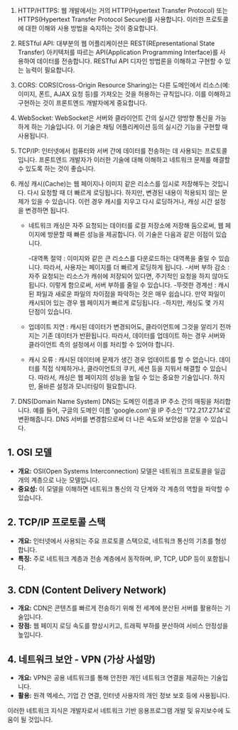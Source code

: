 1. HTTP/HTTPS: 웹 개발에서는 거의 HTTP(Hypertext Transfer Protocol) 또는 HTTPS(Hypertext Transfer Protocol Secure)를 사용합니다. 이러한 프로토콜에 대한 이해와 사용 방법을 숙지하는 것이 중요합니다.

2. RESTful API: 대부분의 웹 어플리케이션은 REST(REpresentational State Transfer) 아키텍처를 따르는 API(Application Programming Interface)를 사용하여 데이터를 전송합니다. RESTful API 디자인 방법론을 이해하고 구현할 수 있는 능력이 필요합니다.

3. CORS: CORS(Cross-Origin Resource Sharing)는 다른 도메인에서 리소스(예: 이미지, 폰트, AJAX 요청 등)를 가져오는 것을 허용하는 규칙입니다. 이를 이해하고 구현하는 것이 프론트엔드 개발자에게 중요합니다.

4. WebSocket: WebSocket은 서버와 클라이언트 간의 실시간 양방향 통신을 가능하게 하는 기술입니다. 이 기술은 채팅 어플리케이션 등의 실시간 기능을 구현할 때 사용됩니다.

5. TCP/IP: 인터넷에서 컴퓨터와 서버 간에 데이터를 전송하는 데 사용되는 프로토콜입니다. 프론트엔드 개발자가 이러한 기술에 대해 이해하고 네트워크 문제를 해결할 수 있도록 하는 것이 좋습니다.

6. 캐싱
   캐시(Cache)는 웹 페이지나 이미지 같은 리소스를 임시로 저장해두는 것입니다. 다시 요청할 때 더 빠르게 로딩됩니다.
   하지만, 변경된 내용이 적용되지 않는 문제가 있을 수 있습니다. 이런 경우 캐시를 지우고 다시 로딩하거나, 캐싱 시간 설정을 변경하면 됩니다.

   - 네트워크 캐싱은 자주 요청되는 데이터를 로컬 저장소에 저장해 둠으로써, 웹 페이지에 방문할 때 빠른 성능을 제공합니다. 이 기술은 다음과 같은 이점이 있습니다.

     -대역폭 절약 : 이미지와 같은 큰 리소스를 다운로드하는 대역폭을 줄일 수 있습니다. 따라서, 사용자는 페이지를 더 빠르게 로딩하게 됩니다. -서버 부하 감소 : 자주 요청되는 리소스가 캐쉬에 저장되어 있다면, 주기적인 요청을 하지 않아도 됩니다. 이렇게 함으로써, 서버 부하를 줄일 수 있습니다. -뚜렷한 경계선 : 캐시된 파일과 새로운 파일의 차이점을 파악하는 것은 매우 쉽습니다. 만약 파일이 캐시되어 있는 경우 웹 페이지가 빠르게 로딩됩니다. -하지만, 캐싱도 몇 가지 단점이 있습니다.

   - 업데이트 지연 : 캐시된 데이터가 변경되어도, 클라이언트에 그것을 알리기 전까지는 기존 데이터가 반환됩니다. 따라서, 데이터를 업데이트 하는 경우 서버와 클라이언트 측의 설정에서 이를 처리할 수 있어야 합니다.
   - 캐시 오류 : 캐시된 데이터에 문제가 생긴 경우 업데이트를 할 수 없습니다. 데이터를 직접 삭제하거나, 클라이언트의 쿠키, 세션 등을 지워서 해결할 수 있습니다.
     따라서, 캐싱은 웹 페이지의 성능을 높일 수 있는 중요한 기술입니다. 하지만, 올바른 설정과 모니터링이 필요합니다.

7. DNS(Domain Name System)
   DNS는 도메인 이름과 IP 주소 간의 매핑을 처리합니다. 예를 들어, 구글의 도메인 이름 'google.com'을 IP 주소인 '172.217.27.14'로 변환해줍니다.
   DNS 서버를 변경함으로써 더 나은 속도와 보안성을 얻을 수 있습니다.

## 1. OSI 모델

- **개요:** OSI(Open Systems Interconnection) 모델은 네트워크 프로토콜을 일곱 개의 계층으로 나눈 모델입니다.
- **중요성:** 이 모델을 이해하면 네트워크 통신의 각 단계와 각 계층의 역할을 파악할 수 있습니다.

## 2. TCP/IP 프로토콜 스택

- **개요:** 인터넷에서 사용되는 주요 프로토콜 스택으로, 네트워크 통신의 기초를 형성합니다.
- **특징:** 주로 네트워크 계층과 전송 계층에서 동작하며, IP, TCP, UDP 등이 포함됩니다.

## 3. CDN (Content Delivery Network)

- **개요:** CDN은 콘텐츠를 빠르게 전송하기 위해 전 세계에 분산된 서버를 활용하는 기술입니다.
- **장점:** 웹 페이지 로딩 속도를 향상시키고, 트래픽 부하를 분산하여 서비스 안정성을 높입니다.

## 4. 네트워크 보안 - VPN (가상 사설망)

- **개요:** VPN은 공용 네트워크를 통해 안전한 개인 네트워크 연결을 제공하는 기술입니다.
- **활용:** 원격 엑세스, 기업 간 연결, 인터넷 사용자의 개인 정보 보호 등에 사용됩니다.

이러한 네트워크 지식은 개발자로서 네트워크 기반 응용프로그램 개발 및 유지보수에 도움이 될 것입니다.
